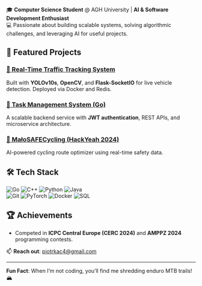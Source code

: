 🎓 **Computer Science Student** @ AGH University | **AI & Software Development Enthusiast**  
💻 Passionate about building scalable systems, solving algorithmic challenges, and leveraging AI for useful projects.  

## 🚀 Featured Projects  

### [🚦 Real-Time Traffic Tracking System](https://github.com/pkacprzak5/TrafficTracking)  
Built with **YOLOv10s**, **OpenCV**, and **Flask-SocketIO** for live vehicle detection. Deployed via Docker and Redis.  

### [📝 Task Management System (Go)](https://github.com/pkacprzak5/TaskManagementSystem)  
A scalable backend service with **JWT authentication**, REST APIs, and microservice architecture.  

### [🚴 MałoSAFECycling (HackYeah 2024)](https://github.com/pkacprzak5/HackYeah2024)  
AI-powered cycling route optimizer using real-time safety data.  

## 🛠️ Tech Stack   
![Go](https://img.shields.io/badge/Go-00ADD8?style=for-the-badge&logo=go&logoColor=white) 
![C++](https://img.shields.io/badge/C%2B%2B-00599C?style=for-the-badge&logo=c%2B%2B&logoColor=white)
![Python](https://img.shields.io/badge/Python-3776AB?style=for-the-badge&logo=python&logoColor=white) 
![Java](https://img.shields.io/badge/Java-007396?style=for-the-badge&logo=java&logoColor=white)  
![Git](https://img.shields.io/badge/Git-F05032?style=for-the-badge&logo=git&logoColor=white)
![PyTorch](https://img.shields.io/badge/PyTorch-EE4C2C?style=for-the-badge&logo=pytorch&logoColor=white) 
![Docker](https://img.shields.io/badge/Docker-2496ED?style=for-the-badge&logo=docker&logoColor=white) 
![SQL](https://img.shields.io/badge/SQL-4479A1?style=for-the-badge&logo=postgresql&logoColor=white)  

## 🏆 Achievements  
- Competed in **ICPC Central Europe (CERC 2024)** and **AMPPZ 2024** programming contests.  

📫 **Reach out**: [piotrkac4@gmail.com](mailto:piotrkac4@gmail.com)  

---  
**Fun Fact**: When I’m not coding, you’ll find me shredding enduro MTB trails! 🏔️  
